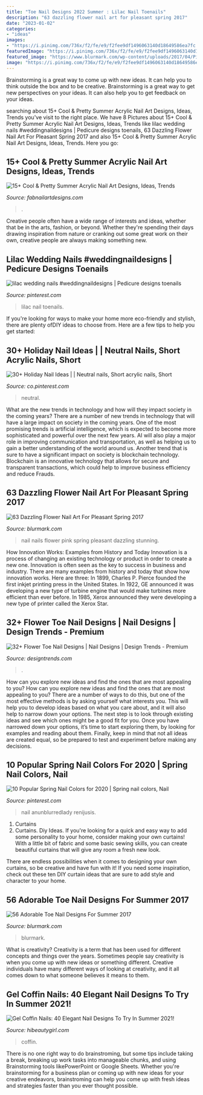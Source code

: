 ```yaml
---
title: "Toe Nail Designs 2022 Summer : Lilac Nail Toenails"
description: "63 dazzling flower nail art for pleasant spring 2017"
date: "2023-01-02"
categories:
- "ideas"
images:
- "https://i.pinimg.com/736x/f2/fe/e9/f2fee9df1496063140d18649586ea7fc.jpg"
featuredImage: "https://i.pinimg.com/736x/f2/fe/e9/f2fee9df1496063140d18649586ea7fc.jpg"
featured_image: "https://www.blurmark.com/wp-content/uploads/2017/04/Pink-Gel-Toes-1024x1024.jpg"
image: "https://i.pinimg.com/736x/f2/fe/e9/f2fee9df1496063140d18649586ea7fc.jpg"
---
```



Brainstorming is a great way to come up with new ideas. It can help you to think outside the box and to be creative. Brainstorming is a great way to get new perspectives on your ideas. It can also help you to get feedback on your ideas.

	

		
searching about 15+ Cool &amp; Pretty Summer Acrylic Nail Art Designs, Ideas, Trends you've visit to the right place. We have 8 Pictures about 15+ Cool &amp; Pretty Summer Acrylic Nail Art Designs, Ideas, Trends like lilac wedding nails #weddingnaildesigns | Pedicure designs toenails, 63 Dazzling Flower Nail Art For Pleasant Spring 2017 and also 15+ Cool &amp; Pretty Summer Acrylic Nail Art Designs, Ideas, Trends. Here you go:
		
    
## 15+ Cool &amp; Pretty Summer Acrylic Nail Art Designs, Ideas, Trends

<img loading=lazy src="https://fabnailartdesigns.com/wp-content/uploads/2015/04/15-Cool-Pretty-Summer-Acrylic-Nail-Art-Designs-Ideas-Trends-Stickers-2015-11.jpg" onerror="this.onerror=null;this.src='https://tse1.mm.bing.net/th?id=OIP.VHTnYwkBD7-329UJs8hssQHaHY&amp;pid=15.1';" alt="15+ Cool &amp; Pretty Summer Acrylic Nail Art Designs, Ideas, Trends">

_Source: fabnailartdesigns.com_

>. 

	

Creative people often have a wide range of interests and ideas, whether that be in the arts, fashion, or beyond. Whether they're spending their days drawing inspiration from nature or cranking out some great work on their own, creative people are always making something new.

    
## Lilac Wedding Nails #weddingnaildesigns | Pedicure Designs Toenails

<img loading=lazy src="https://i.pinimg.com/originals/7c/c4/2c/7cc42c400f8bebac24887ec69c93f89f.jpg" onerror="this.onerror=null;this.src='https://tse1.mm.bing.net/th?id=OIP.VyLXa6qV7cDu6eyJN1YsPQHaLH&amp;pid=15.1';" alt="lilac wedding nails #weddingnaildesigns | Pedicure designs toenails">

_Source: pinterest.com_

>lilac nail toenails. 

	

If you're looking for ways to make your home more eco-friendly and stylish, there are plenty ofDIY ideas to choose from. Here are a few tips to help you get started: 

    
## 30+ Holiday Nail Ideas | | Neutral Nails, Short Acrylic Nails, Short

<img loading=lazy src="https://i.pinimg.com/736x/f2/fe/e9/f2fee9df1496063140d18649586ea7fc.jpg" onerror="this.onerror=null;this.src='https://tse4.mm.bing.net/th?id=OIP.jmlDoTxq22PXViPqVK4CyQHaJ-&amp;pid=15.1';" alt="30+ Holiday Nail Ideas | | Neutral nails, Short acrylic nails, Short">

_Source: co.pinterest.com_

>neutral. 

	

What are the new trends in technology and how will they impact society in the coming years?
There are a number of new trends in technology that will have a large impact on society in the coming years. One of the most promising trends is artificial intelligence, which is expected to become more sophisticated and powerful over the next few years. AI will also play a major role in improving communication and transportation, as well as helping us to gain a better understanding of the world around us. Another trend that is sure to have a significant impact on society is blockchain technology. Blockchain is an innovative technology that allows for secure and transparent transactions, which could help to improve business efficiency and reduce Frauds.

    
## 63 Dazzling Flower Nail Art For Pleasant Spring 2017

<img loading=lazy src="http://www.blurmark.com/wp-content/uploads/2017/03/Beautiful-Pink-Nails.jpg" onerror="this.onerror=null;this.src='https://tse4.mm.bing.net/th?id=OIP.62ed2yxIg9qk4hPWNVB_OwHaHa&amp;pid=15.1';" alt="63 Dazzling Flower Nail Art For Pleasant Spring 2017">

_Source: blurmark.com_

>nail nails flower pink spring pleasant dazzling stunning. 

	

How Innovation Works: Examples from History and Today
Innovation is a process of changing an existing technology or product in order to create a new one. Innovation is often seen as the key to success in business and industry. There are many examples from history and today that show how innovation works. Here are three: 
In 1899, Charles P. Pierce founded the first inkjet printing press in the United States.
In 1922, GE announced it was developing a new type of turbine engine that would make turbines more efficient than ever before. 
In 1985, Xerox announced they were developing a new type of printer called the Xerox Star.

    
## 32+ Flower Toe Nail Designs | Nail Designs | Design Trends - Premium

<img loading=lazy src="https://images.designtrends.com/wp-content/uploads/2015/10/06090715/Wedding-Flower-Toe-Nail-Design.jpg" onerror="this.onerror=null;this.src='https://tse3.mm.bing.net/th?id=OIP.rax-J0Ky3SONjHoZf-j3igHaLH&amp;pid=15.1';" alt="32+ Flower Toe Nail Designs | Nail Designs | Design Trends - Premium">

_Source: designtrends.com_

>. 

	

How can you explore new ideas and find the ones that are most appealing to you?
How can you explore new ideas and find the ones that are most appealing to you? There are a number of ways to do this, but one of the most effective methods is by asking yourself what interests you. This will help you to develop ideas based on what you care about, and it will also help to narrow down your options. The next step is to look through existing ideas and see which ones might be a good fit for you. Once you have narrowed down your options, it’s time to start exploring them, by looking for examples and reading about them. Finally, keep in mind that not all ideas are created equal, so be prepared to test and experiment before making any decisions.

    
## 10 Popular Spring Nail Colors For 2020 | Spring Nail Colors, Nail

<img loading=lazy src="https://i.pinimg.com/736x/73/24/03/7324038cee1f7c23536ad0500d70a8f6.jpg" onerror="this.onerror=null;this.src='https://tse3.mm.bing.net/th?id=OIP.V_fwnz7t8dwxQzHByUhy2wHaJl&amp;pid=15.1';" alt="10 Popular Spring Nail Colors for 2020 | Spring nail colors, Nail">

_Source: pinterest.com_

>nail anunblurredlady renijusis. 

	

1. Curtains
1. Curtains. Diy Ideas.
If you're looking for a quick and easy way to add some personality to your home, consider making your own curtains! With a little bit of fabric and some basic sewing skills, you can create beautiful curtains that will give any room a fresh new look.

There are endless possibilities when it comes to designing your own curtains, so be creative and have fun with it! If you need some inspiration, check out these ten DIY curtain ideas that are sure to add style and character to your home.

    
## 56 Adorable Toe Nail Designs For Summer 2017

<img loading=lazy src="https://www.blurmark.com/wp-content/uploads/2017/04/Pink-Gel-Toes-1024x1024.jpg" onerror="this.onerror=null;this.src='https://tse2.mm.bing.net/th?id=OIP.1TRCX7ZUgN5FUkrItANh2wHaHa&amp;pid=15.1';" alt="56 Adorable Toe Nail Designs For Summer 2017">

_Source: blurmark.com_

>blurmark. 

	

What is creativity?
Creativity is a term that has been used for different concepts and things over the years. Sometimes people say creativity is when you come up with new ideas or something different. Creative individuals have many different ways of looking at creativity, and it all comes down to what someone believes it means to them.

    
## Gel Coffin Nails: 40 Elegant Nail Designs To Try In Summer 2021!

<img loading=lazy src="https://hibeautygirl.com/wp-content/uploads/2021/05/40-10.jpg" onerror="this.onerror=null;this.src='https://tse2.mm.bing.net/th?id=OIP.kZSxkYaU8r3U7nV14S3KJQHaLH&amp;pid=15.1';" alt="Gel Coffin Nails: 40 Elegant Nail Designs To Try In Summer 2021!">

_Source: hibeautygirl.com_

>coffin. 

	

There is no one right way to do brainstroming, but some tips include taking a break, breaking up work tasks into manageable chunks, and using Brainstorming tools likePowerPoint or Google Sheets. Whether you're brainstorming for a business plan or coming up with new ideas for your creative endeavors, brainstroming can help you come up with fresh ideas and strategies faster than you ever thought possible.

